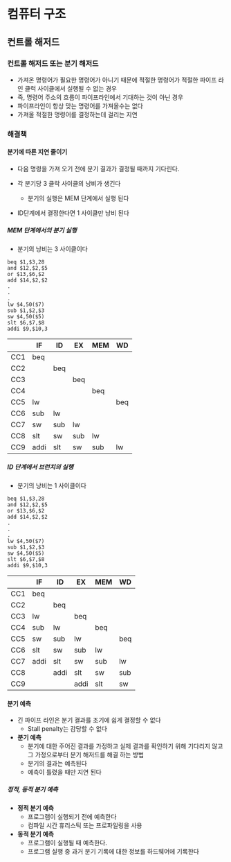 # 컴퓨터 구조

## 컨트롤 해저드

### 컨트롤 해저드 또는 분기 해저드

- 가져온 명령어가 필요한 명령어가 아니기 때문에 적절한 명령어가 적절한 파이프 라인 클럭 사이클에서 실행될 수 없는 경우
- 즉, 명령어 주소의 흐름이 파이프라인에서 기대하는 것이 아닌 경우
- 파이프라인이 항상 맞는 명령어를 가져올수는 없다
- 가져올 적절한 명령어를 결정하는데 걸리는 지연



### 해결책

#### 분기에 따른 지연 줄이기

- 다음 명령을 가져 오기 전에 분기 결과가 결정될 때까지 기다린다.

- 각 분기당 3 클락 사이클의 낭비가 생긴다
  - 분기의 실행은 MEM 단계에서 실행 된다
- ID단계에서 결정한다면 1 사이클만 낭비 된다



##### MEM 단계에서의 분기 실행

- 분기의 낭비는 3 사이클이다

```assembly
beq $1,$3,28
and $12,$2,$5
or $13,$6,$2
add $14,$2,$2
.
.
.
lw $4,50($7) 
sub $1,$2,$3 
sw $4,50($5) 
slt $6,$7,$8
addi $9,$10,3
```

|      | IF   | ID   | EX   | MEM  | WD   |
| ---- | ---- | ---- | ---- | ---- | ---- |
| CC1  | beq  |      |      |      |      |
| CC2  |      | beq  |      |      |      |
| CC3  |      |      | beq  |      |      |
| CC4  |      |      |      | beq  |      |
| CC5  | lw   |      |      |      | beq  |
| CC6  | sub  | lw   |      |      |      |
| CC7  | sw   | sub  | lw   |      |      |
| CC8  | slt  | sw   | sub  | lw   |      |
| CC9  | addi | slt  | sw   | sub  | lw   |



##### ID 단계에서 브런치의 실행

- 분기의 낭비는 1 사이클이다

```assembly
beq $1,$3,28
and $12,$2,$5
or $13,$6,$2
add $14,$2,$2
.
.
.
lw $4,50($7) 
sub $1,$2,$3 
sw $4,50($5) 
slt $6,$7,$8
addi $9,$10,3
```

|      | IF   | ID   | EX   | MEM  | WD   |
| ---- | ---- | ---- | ---- | ---- | ---- |
| CC1  | beq  |      |      |      |      |
| CC2  |      | beq  |      |      |      |
| CC3  | lw   |      | beq  |      |      |
| CC4  | sub  | lw   |      | beq  |      |
| CC5  | sw   | sub  | lw   |      | beq  |
| CC6  | slt  | sw   | sub  | lw   |      |
| CC7  | addi | slt  | sw   | sub  | lw   |
| CC8  |      | addi | slt  | sw   | sub  |
| CC9  |      |      | addi | slt  | sw   |



#### 분기 예측

- 긴 파이프 라인은 분기 결과를 조기에 쉽게 결정할 수 없다
  - Stall penalty는 감당할 수 없다
- **분기 예측**
  - 분기에 대한 주어진 결과를 가정하고 실제 결과를 확인하기 위해 기다리지 않고 그 가정으로부터 분기 해저드를 해결 하는 방법
  - 분기의 결과는 예측된다
  - 예측이 틀렸을 때만 지연 된다



##### 정적, 동적 분기 예측

- **정적 분기 예측**
  - 프로그램이 실행되기 전에 예측한다
  - 컴파일 시간 휴리스틱 또는 프로파일링을 사용
- **동적 분기 예측**
  - 프로그램이 실행될 때 예측한다.
  - 프로그램 실행 중 과거 분기 기록에 대한 정보를 하드웨어에 기록한다

